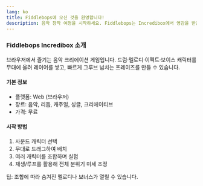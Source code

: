 ```yaml
---
lang: ko
title: Fiddlebops에 오신 것을 환영합니다!
description: 음악 창작 여정을 시작하세요. Fiddlebops는 Incredibox에서 영감을 받은 팬 프로젝트로, 다양한 사운드를 믹스해 나만의 음악을 만들 수 있습니다.
---
```


### Fiddlebops Incredibox 소개

브라우저에서 즐기는 음악 크리에이션 게임입니다. 드럼·멜로디·이펙트·보이스 캐릭터를 무대에 올려 레이어를 쌓고, 빠르게 그루브 넘치는 프레이즈를 만들 수 있습니다.

#### 기본 정보

- 플랫폼: Web (브라우저)
- 장르: 음악, 리듬, 캐주얼, 싱글, 크리에이티브
- 가격: 무료

#### 시작 방법

1. 사운드 캐릭터 선택
2. 무대로 드래그하여 배치
3. 여러 캐릭터를 조합하며 실험
4. 재생/루프를 활용해 전체 분위기 미세 조정

팁: 조합에 따라 숨겨진 멜로디나 보너스가 열릴 수 있습니다.
